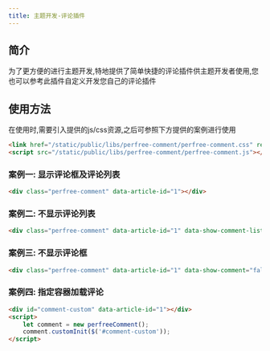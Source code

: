 ```yaml
---
title: 主题开发-评论插件
---
```

## 简介
为了更方便的进行主题开发,特地提供了简单快捷的评论插件供主题开发者使用,您也可以参考此插件自定义开发您自己的评论插件

## 使用方法
在使用时,需要引入提供的js/css资源,之后可参照下方提供的案例进行使用
```html
<link href="/static/public/libs/perfree-comment/perfree-comment.css" rel="stylesheet">
<script src="/static/public/libs/perfree-comment/perfree-comment.js"></script>
```

### 案例一: 显示评论框及评论列表
```html
<div class="perfree-comment" data-article-id="1"></div>
```

### 案例二: 不显示评论列表
```html
<div class="perfree-comment" data-article-id="1" data-show-comment-list="false"></div>
```

### 案例三: 不显示评论框
```html
<div class="perfree-comment" data-article-id="1" data-show-comment="false"></div>
```

### 案例四: 指定容器加载评论
```html
<div id="comment-custom" data-article-id="1"></div>
<script>
    let comment = new perfreeComment();
    comment.customInit($('#comment-custom'));
</script>
```